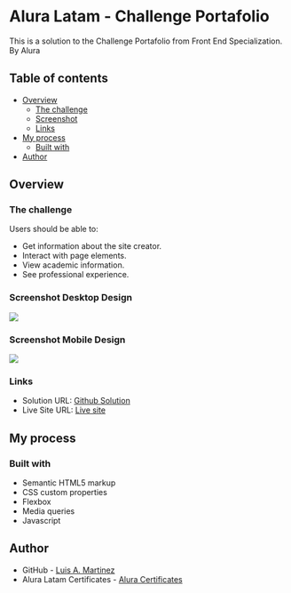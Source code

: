# Alura Latam - Challenge Portafolio

This is a solution to the Challenge Portafolio from Front End Specialization.
By Alura 

## Table of contents

- [Overview](#overview)
  - [The challenge](#the-challenge) 
  - [Screenshot](#screenshot)
  - [Links](#links)
- [My process](#my-process)
  - [Built with](#built-with)
- [Author](#author)

## Overview

### The challenge

Users should be able to:

- Get information about the site creator.
- Interact with page elements.
- View academic information.
- See professional experience.

### Screenshot Desktop Design

![](design/desktop-design.png)

### Screenshot Mobile Design

![](design/mobile-design.png)

### Links

- Solution URL: [Github Solution](https://github.com/LuisAngel96/Portafolio)
- Live Site URL: [Live site](https://luisangel96.github.io/Portafolio/)

## My process

### Built with

- Semantic HTML5 markup
- CSS custom properties
- Flexbox
- Media queries
- Javascript

## Author

- GitHub - [Luis A. Martinez](https://github.com/LuisAngel96)
- Alura Latam Certificates - [Alura Certificates](https://app.aluracursos.com/user/luisangelml/fullCertificate/b162b7a6aa737957ee4cd25bbad77fdd)

